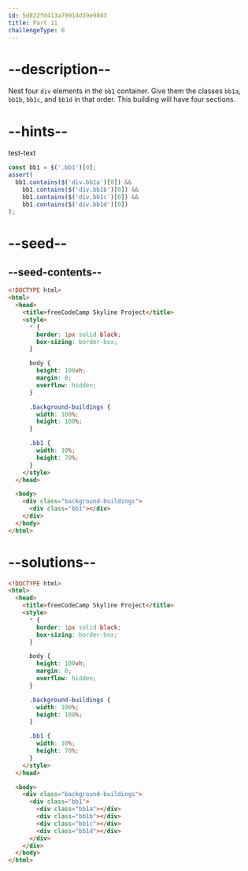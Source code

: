 ```yaml
---
id: 5d822fd413a79914d39e98d3
title: Part 11
challengeType: 0
---
```


# --description--

Nest four `div` elements in the `bb1` container. Give them the classes `bb1a`, `bb1b`, `bb1c`, and `bb1d` in that order. This building will have four sections.

# --hints--

test-text

```js
const bb1 = $('.bb1')[0];
assert(
  bb1.contains($('div.bb1a')[0]) &&
    bb1.contains($('div.bb1b')[0]) &&
    bb1.contains($('div.bb1c')[0]) &&
    bb1.contains($('div.bb1d')[0])
);
```

# --seed--

## --seed-contents--

```html
<!DOCTYPE html>
<html>    
  <head>
    <title>freeCodeCamp Skyline Project</title>
    <style>
      * {
        border: 1px solid black;
        box-sizing: border-box;
      }

      body {
        height: 100vh;
        margin: 0;
        overflow: hidden;
      }

      .background-buildings {
        width: 100%;
        height: 100%;
      }

      .bb1 {
        width: 10%;
        height: 70%;
      }
    </style>
  </head>

  <body>
    <div class="background-buildings">
      <div class="bb1"></div>
    </div>
  </body>
</html>
```

# --solutions--

```html
<!DOCTYPE html>
<html>    
  <head>
    <title>freeCodeCamp Skyline Project</title>
    <style>
      * {
        border: 1px solid black;
        box-sizing: border-box;
      }

      body {
        height: 100vh;
        margin: 0;
        overflow: hidden;
      }

      .background-buildings {
        width: 100%;
        height: 100%;
      }

      .bb1 {
        width: 10%;
        height: 70%;
      }
    </style>
  </head>

  <body>
    <div class="background-buildings">
      <div class="bb1">
        <div class="bb1a"></div>
        <div class="bb1b"></div>
        <div class="bb1c"></div>
        <div class="bb1d"></div>
      </div>
    </div>
  </body>
</html>
```